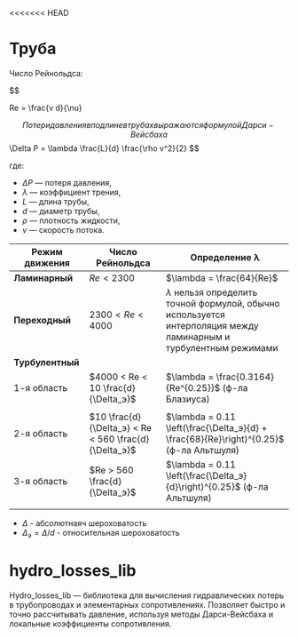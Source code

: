 <<<<<<< HEAD
# Труба

Число Рейнольдса:

$$

Re = \frac{v d}{\nu}

$$
Потери давления в по длине в трубах выражаются формулой Дарси-Вейсбаха
$$
\Delta P = \lambda \frac{L}{d} \frac{\rho v^2}{2}
$$

где:  
- $\Delta P$ — потеря давления,  
- $\lambda$ — коэффициент трения,  
- $L$ — длина трубы,  
- $d$ — диаметр трубы,  
- $\rho$ — плотность жидкости,  
- $v$ — скорость потока.


| Режим движения  | Число Рейнольдса              | Определение λ                                                      |
|-----------------|-------------------------------|-------------------------------------------------------------------|
| **Ламинарный**      | $Re < 2300$                   | $\lambda = \frac{64}{Re}$            |
| **Переходный**     | $2300 < Re < 4000$            | $\lambda$ нельзя определить точной формулой, обычно используется интерполяция между ламинарным и турбулентным режимами                    |
| **Турбулентный**|                               |                                                                   |
| 1-я область     | $4000 < Re < 10 \frac{d}{\Delta_э}$  | $\lambda = \frac{0.3164}{Re^{0.25}}$ (ф-ла Блазиуса)              |
|                 |                               | 
| 2-я область     | $10 \frac{d}{\Delta_э} < Re < 560 \frac{d}{\Delta_э}$ | $\lambda = 0.11 \left(\frac{\Delta_э}{d} + \frac{68}{Re}\right)^{0.25}$ (ф-ла Альтшуля) |
| 3-я область     | $Re > 560 \frac{d}{\Delta_э}$          | $\lambda = 0.11 \left(\frac{\Delta_э}{d}\right)^{0.25}$ (ф-ла Альтшуля) |
|                 |                               |

- ${\Delta}$ - абсолютнаяч шероховатость 
- ${\Delta_э} = {\Delta/d}$  - относительная шероховатость

# hydro_losses_lib
Hydro_losses_lib — библиотека для вычисления гидравлических потерь в трубопроводах и элементарных сопротивлениях. Позволяет быстро и точно рассчитывать давление, используя методы Дарси-Вейсбаха и локальные коэффициенты сопротивления.
